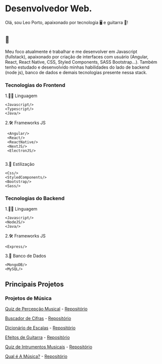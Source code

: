 
# Desenvolvedor Web.

Olá, sou Leo Porto, apaixonado por tecnologia 🖥️ e guitarra 🎸!

## 🎯

Meu foco atualmente é trabalhar e me desenvolver em Javascript (fullstack), apaixonado por criação de interfaces com usuário (Angular, React, React Native, CSS, Styled Components, SASS Bootstrap...). Também tenho estudado e desenvolvido minhas habilidades do lado de backend (node js), banco de dados e demais tecnologias presente nessa stack.


### Tecnologias do Frontend

1.👨‍💻 Linguagem

    <Javascript/>
    <Typescript/>
    <Java/>
    
2.🛠️ Frameworks JS

```
 <Angular/>
 <React/>
 <ReactNative/>
 <NextJS/>
 <ElectronJS/>
    
```
3.🎨 Estilização

    <Css/>
    <StyledComponents/>
    <Bootstrap/>
    <Sass/>
    
    

### Tecnologias do Backend

1.👨‍💻 Linguagem

    <Javascript/>
    <NodeJS/>
    <Java/>
    
2.🛠️ Frameworks JS

    <Express/>
    
3.💾 Banco de Dados

    <MongoDB/>
    <MySQL/>
    
    
    
## Principais Projetos

### Projetos de Música

[Quiz de Percepção Musical](https://leoportogtr86.github.io/quiz-percepcao/) - [Repositório](https://github.com/leoportogtr86/quiz-percepcao)

[Buscador de Cifras](https://kdacifra.netlify.app/) - [Repositório](https://github.com/leoportogtr86/kd-a-cifra)

[Dicionário de Escalas](https://leoportogtr86.github.io/dicionario-de-escalas/) - [Repositório](https://github.com/leoportogtr86/dicionario-de-escalas)

[Efeitos de Guitarra](https://leoportogtr86.github.io/efeitos) - [Repositório](https://github.com/leoportogtr86/efeitos)

[Quiz de Intrumentos Musicais](https://leoportogtr86.github.io/instrumentos/) - [Repositório](https://github.com/leoportogtr86/instrumentos)

[Qual é A Música?](https://leoportogtr86.github.io/qual-musica) - [Repositório](https://github.com/leoportogtr86/qual-musica)

